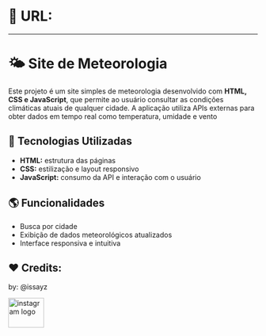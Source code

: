 # 📍 URL:

---


# 🌤️ Site de Meteorologia

Este projeto é um site simples de meteorologia desenvolvido com **HTML, CSS e JavaScript**, que permite ao usuário consultar as condições climáticas atuais de qualquer cidade. A aplicação utiliza APIs externas para obter dados em tempo real como temperatura, umidade e vento

## 🔧 Tecnologias Utilizadas

- **HTML:** estrutura das páginas
- **CSS:** estilização e layout responsivo
- **JavaScript:** consumo da API e interação com o usuário

## 🌎 Funcionalidades

- Busca por cidade
- Exibição de dados meteorológicos atualizados
- Interface responsiva e intuitiva

## ❤ Credits:

by: @issayz

<div align="left">
  <a href="https://www.instagram.com/rai._.934?utm_source=ig_web_button_share_sheet&igsh=ZDNlZDc0MzIxNw==" target="_blank">
    <img src="https://raw.githubusercontent.com/maurodesouza/profile-readme-generator/master/src/assets/icons/social/instagram/default.svg" width="72" height="60" alt="instagram logo"  />
  </a>
</div>

###

